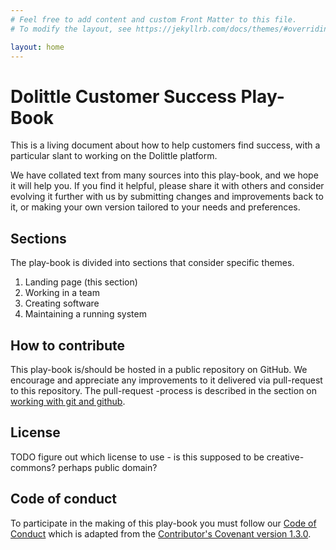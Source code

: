 ```yaml
---
# Feel free to add content and custom Front Matter to this file.
# To modify the layout, see https://jekyllrb.com/docs/themes/#overriding-theme-defaults

layout: home
---
```

# Dolittle Customer Success Play-Book
This is a living document about how to help customers find success, with a particular slant to working on the Dolittle
platform.

We have collated text from many sources into this play-book, and we hope it will help you. If you find it helpful, please
share it with others and consider evolving it further with us by submitting changes and improvements back to it, or
making your own version tailored to your needs and preferences.

## Sections

The play-book is divided into sections that consider specific themes.
1. Landing page (this section)
2. Working in a team
3. Creating software
4. Maintaining a running system

## How to contribute

This play-book is/should be hosted in a public repository on GitHub. We encourage and appreciate any improvements to it
delivered via pull-request to this repository. The pull-request -process is described in the section on [working with git
and github](add-link-here).

## License
TODO figure out which license to use - is this supposed to be creative-commons? perhaps public domain?

## Code of conduct
To participate in the making of this play-book you must follow our [Code of Conduct](CodeOfConduct) which is adapted
from the [Contributor's Covenant version 1.3.0](https://www.contributor-covenant.org/version/1/3/0/code-of-conduct.html).
